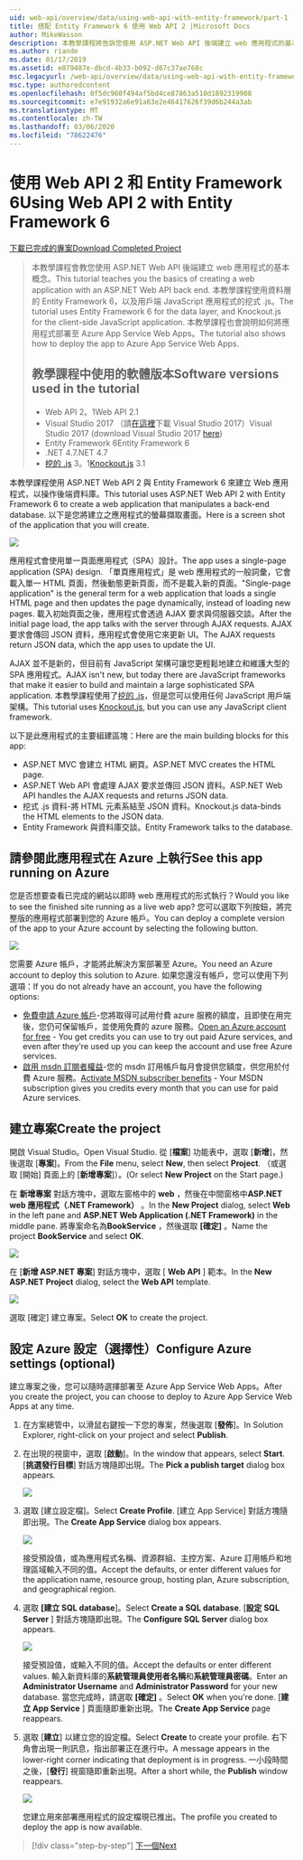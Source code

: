 ```yaml
---
uid: web-api/overview/data/using-web-api-with-entity-framework/part-1
title: 搭配 Entity Framework 6 使用 Web API 2 |Microsoft Docs
author: MikeWasson
description: 本教學課程將告訴您使用 ASP.NET Web API 後端建立 web 應用程式的基本概念。 本教學課程使用 Entity Framework 6 來進行資料佈局 。
ms.author: riande
ms.date: 01/17/2019
ms.assetid: e879487e-dbcd-4b33-b092-d67c37ae768c
msc.legacyurl: /web-api/overview/data/using-web-api-with-entity-framework/part-1
msc.type: authoredcontent
ms.openlocfilehash: 0f5dc960f494af5bd4ce87863a510d1892319908
ms.sourcegitcommit: e7e91932a6e91a63e2e46417626f39d6b244a3ab
ms.translationtype: MT
ms.contentlocale: zh-TW
ms.lasthandoff: 03/06/2020
ms.locfileid: "78622476"
---
```

# <a name="using-web-api-2-with-entity-framework-6"></a><span data-ttu-id="d8545-104">使用 Web API 2 和 Entity Framework 6</span><span class="sxs-lookup"><span data-stu-id="d8545-104">Using Web API 2 with Entity Framework 6</span></span>

[<span data-ttu-id="d8545-105">下載已完成的專案</span><span class="sxs-lookup"><span data-stu-id="d8545-105">Download Completed Project</span></span>](https://github.com/MikeWasson/BookService)

> <span data-ttu-id="d8545-106">本教學課程會教您使用 ASP.NET Web API 後端建立 web 應用程式的基本概念。</span><span class="sxs-lookup"><span data-stu-id="d8545-106">This tutorial teaches you the basics of creating a web application with an ASP.NET Web API back end.</span></span> <span data-ttu-id="d8545-107">本教學課程使用資料層的 Entity Framework 6，以及用戶端 JavaScript 應用程式的挖式 .js。</span><span class="sxs-lookup"><span data-stu-id="d8545-107">The tutorial uses Entity Framework 6 for the data layer, and Knockout.js for the client-side JavaScript application.</span></span> <span data-ttu-id="d8545-108">本教學課程也會說明如何將應用程式部署至 Azure App Service Web Apps。</span><span class="sxs-lookup"><span data-stu-id="d8545-108">The tutorial also shows how to deploy the app to Azure App Service Web Apps.</span></span>
>
> ## <a name="software-versions-used-in-the-tutorial"></a><span data-ttu-id="d8545-109">教學課程中使用的軟體版本</span><span class="sxs-lookup"><span data-stu-id="d8545-109">Software versions used in the tutorial</span></span>
>
> - <span data-ttu-id="d8545-110">Web API 2。1</span><span class="sxs-lookup"><span data-stu-id="d8545-110">Web API 2.1</span></span>
> - <span data-ttu-id="d8545-111">Visual Studio 2017 （請[在這裡](https://visualstudio.microsoft.com/downloads/?utm_medium=microsoft&utm_source=docs.microsoft.com&utm_campaign=button+cta&utm_content=download+vs2017)下載 Visual Studio 2017）</span><span class="sxs-lookup"><span data-stu-id="d8545-111">Visual Studio 2017 (download Visual Studio 2017 [here](https://visualstudio.microsoft.com/downloads/?utm_medium=microsoft&utm_source=docs.microsoft.com&utm_campaign=button+cta&utm_content=download+vs2017))</span></span>
> - <span data-ttu-id="d8545-112">Entity Framework 6</span><span class="sxs-lookup"><span data-stu-id="d8545-112">Entity Framework 6</span></span>
> - <span data-ttu-id="d8545-113">.NET 4.7</span><span class="sxs-lookup"><span data-stu-id="d8545-113">.NET 4.7</span></span>
> - <span data-ttu-id="d8545-114">[挖的 .js](http://knockoutjs.com/) 3。1</span><span class="sxs-lookup"><span data-stu-id="d8545-114">[Knockout.js](http://knockoutjs.com/) 3.1</span></span>

<span data-ttu-id="d8545-115">本教學課程使用 ASP.NET Web API 2 與 Entity Framework 6 來建立 Web 應用程式，以操作後端資料庫。</span><span class="sxs-lookup"><span data-stu-id="d8545-115">This tutorial uses ASP.NET Web API 2 with Entity Framework 6 to create a web application that manipulates a back-end database.</span></span> <span data-ttu-id="d8545-116">以下是您將建立之應用程式的螢幕擷取畫面。</span><span class="sxs-lookup"><span data-stu-id="d8545-116">Here is a screen shot of the application that you will create.</span></span>

[![](part-1/_static/image2.png)](part-1/_static/image1.png)

<span data-ttu-id="d8545-117">應用程式會使用單一頁面應用程式（SPA）設計。</span><span class="sxs-lookup"><span data-stu-id="d8545-117">The app uses a single-page application (SPA) design.</span></span> <span data-ttu-id="d8545-118">「單頁應用程式」是 web 應用程式的一般詞彙，它會載入單一 HTML 頁面，然後動態更新頁面，而不是載入新的頁面。</span><span class="sxs-lookup"><span data-stu-id="d8545-118">"Single-page application" is the general term for a web application that loads a single HTML page and then updates the page dynamically, instead of loading new pages.</span></span> <span data-ttu-id="d8545-119">載入初始頁面之後，應用程式會透過 AJAX 要求與伺服器交談。</span><span class="sxs-lookup"><span data-stu-id="d8545-119">After the initial page load, the app talks with the server through AJAX requests.</span></span> <span data-ttu-id="d8545-120">AJAX 要求會傳回 JSON 資料，應用程式會使用它來更新 UI。</span><span class="sxs-lookup"><span data-stu-id="d8545-120">The AJAX requests return JSON data, which the app uses to update the UI.</span></span>

<span data-ttu-id="d8545-121">AJAX 並不是新的，但目前有 JavaScript 架構可讓您更輕鬆地建立和維護大型的 SPA 應用程式。</span><span class="sxs-lookup"><span data-stu-id="d8545-121">AJAX isn't new, but today there are JavaScript frameworks that make it easier to build and maintain a large sophisticated SPA application.</span></span> <span data-ttu-id="d8545-122">本教學課程使用了[挖的 .js](http://knockoutjs.com/)，但是您可以使用任何 JavaScript 用戶端架構。</span><span class="sxs-lookup"><span data-stu-id="d8545-122">This tutorial uses [Knockout.js](http://knockoutjs.com/), but you can use any JavaScript client framework.</span></span>

<span data-ttu-id="d8545-123">以下是此應用程式的主要組建區塊：</span><span class="sxs-lookup"><span data-stu-id="d8545-123">Here are the main building blocks for this app:</span></span>

- <span data-ttu-id="d8545-124">ASP.NET MVC 會建立 HTML 網頁。</span><span class="sxs-lookup"><span data-stu-id="d8545-124">ASP.NET MVC creates the HTML page.</span></span>
- <span data-ttu-id="d8545-125">ASP.NET Web API 會處理 AJAX 要求並傳回 JSON 資料。</span><span class="sxs-lookup"><span data-stu-id="d8545-125">ASP.NET Web API handles the AJAX requests and returns JSON data.</span></span>
- <span data-ttu-id="d8545-126">挖式 .js 資料-將 HTML 元素系結至 JSON 資料。</span><span class="sxs-lookup"><span data-stu-id="d8545-126">Knockout.js data-binds the HTML elements to the JSON data.</span></span>
- <span data-ttu-id="d8545-127">Entity Framework 與資料庫交談。</span><span class="sxs-lookup"><span data-stu-id="d8545-127">Entity Framework talks to the database.</span></span>

## <a name="see-this-app-running-on-azure"></a><span data-ttu-id="d8545-128">請參閱此應用程式在 Azure 上執行</span><span class="sxs-lookup"><span data-stu-id="d8545-128">See this app running on Azure</span></span>

<span data-ttu-id="d8545-129">您是否想要查看已完成的網站以即時 web 應用程式的形式執行？</span><span class="sxs-lookup"><span data-stu-id="d8545-129">Would you like to see the finished site running as a live web app?</span></span> <span data-ttu-id="d8545-130">您可以選取下列按鈕，將完整版的應用程式部署到您的 Azure 帳戶。</span><span class="sxs-lookup"><span data-stu-id="d8545-130">You can deploy a complete version of the app to your Azure account by selecting the following button.</span></span>

[![](http://azuredeploy.net/deploybutton.png)](https://azuredeploy.net/?WT.mc_id=deploy_azure_aspnet&repository=https://github.com/tfitzmac/BookService)

<span data-ttu-id="d8545-131">您需要 Azure 帳戶，才能將此解決方案部署至 Azure。</span><span class="sxs-lookup"><span data-stu-id="d8545-131">You need an Azure account to deploy this solution to Azure.</span></span> <span data-ttu-id="d8545-132">如果您還沒有帳戶，您可以使用下列選項：</span><span class="sxs-lookup"><span data-stu-id="d8545-132">If you do not already have an account, you have the following options:</span></span>

- <span data-ttu-id="d8545-133">[免費申請 Azure 帳戶](https://azure.microsoft.com/pricing/free-trial/?WT.mc_id=A443DD604)-您將取得可試用付費 azure 服務的額度，且即使在用完後，您仍可保留帳戶，並使用免費的 azure 服務。</span><span class="sxs-lookup"><span data-stu-id="d8545-133">[Open an Azure account for free](https://azure.microsoft.com/pricing/free-trial/?WT.mc_id=A443DD604) - You get credits you can use to try out paid Azure services, and even after they're used up you can keep the account and use free Azure services.</span></span>
- <span data-ttu-id="d8545-134">[啟用 msdn 訂閱者權益](https://azure.microsoft.com/pricing/member-offers/msdn-benefits-details/?WT.mc_id=A443DD604)-您的 msdn 訂用帳戶每月會提供您額度，供您用於付費 Azure 服務。</span><span class="sxs-lookup"><span data-stu-id="d8545-134">[Activate MSDN subscriber benefits](https://azure.microsoft.com/pricing/member-offers/msdn-benefits-details/?WT.mc_id=A443DD604) - Your MSDN subscription gives you credits every month that you can use for paid Azure services.</span></span>

## <a name="create-the-project"></a><span data-ttu-id="d8545-135">建立專案</span><span class="sxs-lookup"><span data-stu-id="d8545-135">Create the project</span></span>

<span data-ttu-id="d8545-136">開啟 Visual Studio。</span><span class="sxs-lookup"><span data-stu-id="d8545-136">Open Visual Studio.</span></span> <span data-ttu-id="d8545-137">從 [**檔案**] 功能表中，選取 [**新增**]，然後選取 [**專案**]。</span><span class="sxs-lookup"><span data-stu-id="d8545-137">From the **File** menu, select **New**, then select **Project**.</span></span> <span data-ttu-id="d8545-138">（或選取 [開始] 頁面上的 [**新增專案**]）。</span><span class="sxs-lookup"><span data-stu-id="d8545-138">(Or select **New Project** on the Start page.)</span></span>

<span data-ttu-id="d8545-139">在 **新增專案** 對話方塊中，選取左窗格中的  **web** ，然後在中間窗格中**ASP.NET web 應用程式（.NET Framework）** 。</span><span class="sxs-lookup"><span data-stu-id="d8545-139">In the **New Project** dialog, select **Web** in the left pane and **ASP.NET Web Application (.NET Framework)** in the middle pane.</span></span> <span data-ttu-id="d8545-140">將專案命名為**BookService** ，然後選取 **[確定]** 。</span><span class="sxs-lookup"><span data-stu-id="d8545-140">Name the project **BookService** and select **OK**.</span></span>

[![](part-1/_static/image11.png)](part-1/_static/image11.png)

<span data-ttu-id="d8545-141">在 [**新增 ASP.NET 專案**] 對話方塊中，選取 [ **Web API** ] 範本。</span><span class="sxs-lookup"><span data-stu-id="d8545-141">In the **New ASP.NET Project** dialog, select the **Web API** template.</span></span>

[![](part-1/_static/image12.png)](part-1/_static/image12.png)

<span data-ttu-id="d8545-142">選取 [確定] 建立專案。</span><span class="sxs-lookup"><span data-stu-id="d8545-142">Select **OK** to create the project.</span></span>

## <a name="configure-azure-settings-optional"></a><span data-ttu-id="d8545-143">設定 Azure 設定（選擇性）</span><span class="sxs-lookup"><span data-stu-id="d8545-143">Configure Azure settings (optional)</span></span>

<span data-ttu-id="d8545-144">建立專案之後，您可以隨時選擇部署至 Azure App Service Web Apps。</span><span class="sxs-lookup"><span data-stu-id="d8545-144">After you create the project, you can choose to deploy to Azure App Service Web Apps at any time.</span></span> 

1. <span data-ttu-id="d8545-145">在方案總管中，以滑鼠右鍵按一下您的專案，然後選取 [**發佈**]。</span><span class="sxs-lookup"><span data-stu-id="d8545-145">In Solution Explorer, right-click on your project and select **Publish**.</span></span>

2. <span data-ttu-id="d8545-146">在出現的視窗中，選取 [**啟動**]。</span><span class="sxs-lookup"><span data-stu-id="d8545-146">In the window that appears, select **Start**.</span></span> <span data-ttu-id="d8545-147">[**挑選發行目標**] 對話方塊隨即出現。</span><span class="sxs-lookup"><span data-stu-id="d8545-147">The **Pick a publish target** dialog box appears.</span></span>

   [![](part-1/_static/image14.png)](part-1/_static/image14.png)

3. <span data-ttu-id="d8545-148">選取 [建立設定檔]。</span><span class="sxs-lookup"><span data-stu-id="d8545-148">Select **Create Profile**.</span></span> <span data-ttu-id="d8545-149">[建立 App Service] 對話方塊隨即出現。</span><span class="sxs-lookup"><span data-stu-id="d8545-149">The **Create App Service** dialog box appears.</span></span>

   [![](part-1/_static/image15.png)](part-1/_static/image15.png)

   <span data-ttu-id="d8545-150">接受預設值，或為應用程式名稱、資源群組、主控方案、Azure 訂用帳戶和地理區域輸入不同的值。</span><span class="sxs-lookup"><span data-stu-id="d8545-150">Accept the defaults, or enter different values for the application name, resource group, hosting plan, Azure subscription, and geographical region.</span></span> 

4. <span data-ttu-id="d8545-151">選取 **[建立 SQL database**]。</span><span class="sxs-lookup"><span data-stu-id="d8545-151">Select **Create a SQL database**.</span></span> <span data-ttu-id="d8545-152">[**設定 SQL Server** ] 對話方塊隨即出現。</span><span class="sxs-lookup"><span data-stu-id="d8545-152">The **Configure SQL Server** dialog box appears.</span></span> 

   [![](part-1/_static/image16.png)](part-1/_static/image16.png)

   <span data-ttu-id="d8545-153">接受預設值，或輸入不同的值。</span><span class="sxs-lookup"><span data-stu-id="d8545-153">Accept the defaults or enter different values.</span></span> <span data-ttu-id="d8545-154">輸入新資料庫的**系統管理員使用者名稱**和**系統管理員密碼**。</span><span class="sxs-lookup"><span data-stu-id="d8545-154">Enter an **Administrator Username** and **Administrator Password** for your new database.</span></span> <span data-ttu-id="d8545-155">當您完成時，請選取 **[確定]** 。</span><span class="sxs-lookup"><span data-stu-id="d8545-155">Select **OK** when you're done.</span></span> <span data-ttu-id="d8545-156">[**建立 App Service** ] 頁面隨即重新出現。</span><span class="sxs-lookup"><span data-stu-id="d8545-156">The **Create App Service** page reappears.</span></span>

5. <span data-ttu-id="d8545-157">選取 [**建立**] 以建立您的設定檔。</span><span class="sxs-lookup"><span data-stu-id="d8545-157">Select **Create** to create your profile.</span></span> <span data-ttu-id="d8545-158">右下角會出現一則訊息，指出部署正在進行中。</span><span class="sxs-lookup"><span data-stu-id="d8545-158">A message appears in the lower-right corner indicating that deployment is in progress.</span></span> <span data-ttu-id="d8545-159">一小段時間之後，[**發行**] 視窗隨即重新出現。</span><span class="sxs-lookup"><span data-stu-id="d8545-159">After a short while, the **Publish** window reappears.</span></span>

    [![](part-1/_static/image17.png)](part-1/_static/image17.png)
   
    <span data-ttu-id="d8545-160">您建立用來部署應用程式的設定檔現已推出。</span><span class="sxs-lookup"><span data-stu-id="d8545-160">The profile you created to deploy the app is now available.</span></span> 

> [!div class="step-by-step"]
> [<span data-ttu-id="d8545-161">下一個</span><span class="sxs-lookup"><span data-stu-id="d8545-161">Next</span></span>](part-2.md)
